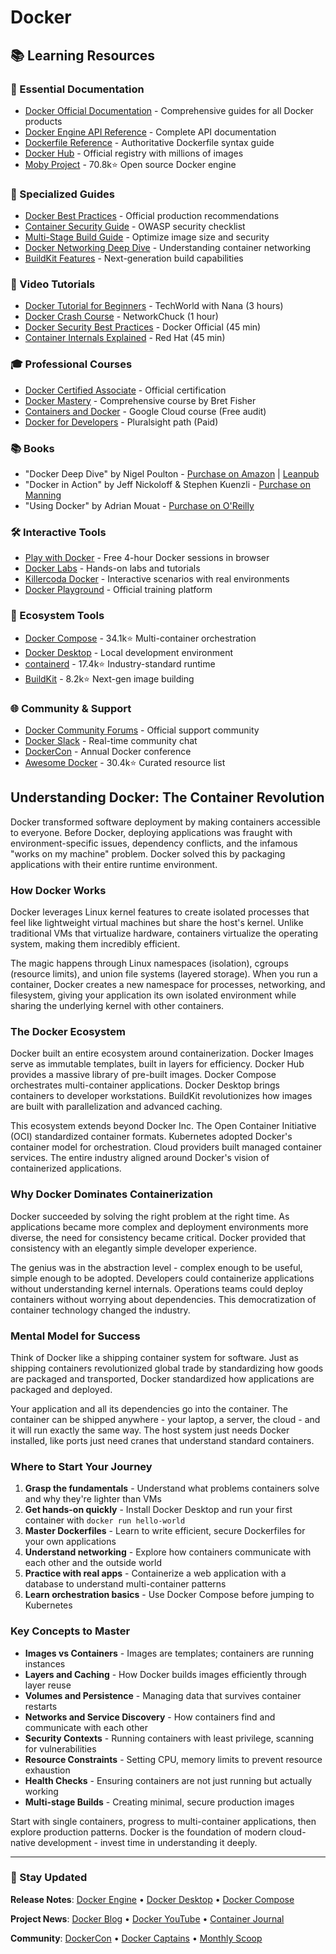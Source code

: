 # Docker

## 📚 Learning Resources

### 📖 Essential Documentation
- [Docker Official Documentation](https://docs.docker.com/) - Comprehensive guides for all Docker products
- [Docker Engine API Reference](https://docs.docker.com/engine/api/) - Complete API documentation
- [Dockerfile Reference](https://docs.docker.com/engine/reference/builder/) - Authoritative Dockerfile syntax guide
- [Docker Hub](https://hub.docker.com/) - Official registry with millions of images
- [Moby Project](https://github.com/moby/moby) - 70.8k⭐ Open source Docker engine

### 📝 Specialized Guides
- [Docker Best Practices](https://docs.docker.com/develop/dev-best-practices/) - Official production recommendations
- [Container Security Guide](https://cheatsheetseries.owasp.org/cheatsheets/Docker_Security_Cheat_Sheet.html) - OWASP security checklist
- [Multi-Stage Build Guide](https://docs.docker.com/build/building/multi-stage/) - Optimize image size and security
- [Docker Networking Deep Dive](https://docs.docker.com/network/) - Understanding container networking
- [BuildKit Features](https://docs.docker.com/build/buildkit/) - Next-generation build capabilities

### 🎥 Video Tutorials
- [Docker Tutorial for Beginners](https://www.youtube.com/watch?v=3c-iBn73dDE) - TechWorld with Nana (3 hours)
- [Docker Crash Course](https://www.youtube.com/watch?v=eGz9DS-aIeY) - NetworkChuck (1 hour)
- [Docker Security Best Practices](https://www.youtube.com/watch?v=mQkVB6KMHCg) - Docker Official (45 min)
- [Container Internals Explained](https://www.youtube.com/watch?v=sK5i-N34im8) - Red Hat (45 min)

### 🎓 Professional Courses
- [Docker Certified Associate](https://training.mirantis.com/dca-certification-exam/) - Official certification
- [Docker Mastery](https://www.udemy.com/course/docker-mastery/) - Comprehensive course by Bret Fisher
- [Containers and Docker](https://www.coursera.org/learn/google-kubernetes-engine) - Google Cloud course (Free audit)
- [Docker for Developers](https://www.pluralsight.com/paths/docker-for-developers) - Pluralsight path (Paid)

### 📚 Books
- "Docker Deep Dive" by Nigel Poulton - [Purchase on Amazon](https://www.amazon.com/Docker-Deep-Dive-Nigel-Poulton/dp/1916585256) | [Leanpub](https://leanpub.com/dockerdeepdive)
- "Docker in Action" by Jeff Nickoloff & Stephen Kuenzli - [Purchase on Manning](https://www.manning.com/books/docker-in-action-second-edition)
- "Using Docker" by Adrian Mouat - [Purchase on O'Reilly](https://www.oreilly.com/library/view/using-docker/9781491915752/)

### 🛠️ Interactive Tools
- [Play with Docker](https://play-with-docker.com/) - Free 4-hour Docker sessions in browser
- [Docker Labs](https://github.com/docker/labs) - Hands-on labs and tutorials
- [Killercoda Docker](https://killercoda.com/docker) - Interactive scenarios with real environments
- [Docker Playground](https://training.play-with-docker.com/) - Official training platform

### 🚀 Ecosystem Tools
- [Docker Compose](https://github.com/docker/compose) - 34.1k⭐ Multi-container orchestration
- [Docker Desktop](https://www.docker.com/products/docker-desktop/) - Local development environment
- [containerd](https://github.com/containerd/containerd) - 17.4k⭐ Industry-standard runtime
- [BuildKit](https://github.com/moby/buildkit) - 8.2k⭐ Next-gen image building

### 🌐 Community & Support
- [Docker Community Forums](https://forums.docker.com/) - Official support community
- [Docker Slack](https://dockercommunity.slack.com/) - Real-time community chat
- [DockerCon](https://www.docker.com/dockercon/) - Annual Docker conference
- [Awesome Docker](https://github.com/veggiemonk/awesome-docker) - 30.4k⭐ Curated resource list

## Understanding Docker: The Container Revolution

Docker transformed software deployment by making containers accessible to everyone. Before Docker, deploying applications was fraught with environment-specific issues, dependency conflicts, and the infamous "works on my machine" problem. Docker solved this by packaging applications with their entire runtime environment.

### How Docker Works

Docker leverages Linux kernel features to create isolated processes that feel like lightweight virtual machines but share the host's kernel. Unlike traditional VMs that virtualize hardware, containers virtualize the operating system, making them incredibly efficient.

The magic happens through Linux namespaces (isolation), cgroups (resource limits), and union file systems (layered storage). When you run a container, Docker creates a new namespace for processes, networking, and filesystem, giving your application its own isolated environment while sharing the underlying kernel with other containers.

### The Docker Ecosystem

Docker built an entire ecosystem around containerization. Docker Images serve as immutable templates, built in layers for efficiency. Docker Hub provides a massive library of pre-built images. Docker Compose orchestrates multi-container applications. Docker Desktop brings containers to developer workstations. BuildKit revolutionizes how images are built with parallelization and advanced caching.

This ecosystem extends beyond Docker Inc. The Open Container Initiative (OCI) standardized container formats. Kubernetes adopted Docker's container model for orchestration. Cloud providers built managed container services. The entire industry aligned around Docker's vision of containerized applications.

### Why Docker Dominates Containerization

Docker succeeded by solving the right problem at the right time. As applications became more complex and deployment environments more diverse, the need for consistency became critical. Docker provided that consistency with an elegantly simple developer experience.

The genius was in the abstraction level - complex enough to be useful, simple enough to be adopted. Developers could containerize applications without understanding kernel internals. Operations teams could deploy containers without worrying about dependencies. This democratization of container technology changed the industry.

### Mental Model for Success

Think of Docker like a shipping container system for software. Just as shipping containers revolutionized global trade by standardizing how goods are packaged and transported, Docker standardized how applications are packaged and deployed. 

Your application and all its dependencies go into the container. The container can be shipped anywhere - your laptop, a server, the cloud - and it will run exactly the same way. The host system just needs Docker installed, like ports just need cranes that understand standard containers.

### Where to Start Your Journey

1. **Grasp the fundamentals** - Understand what problems containers solve and why they're lighter than VMs
2. **Get hands-on quickly** - Install Docker Desktop and run your first container with `docker run hello-world`
3. **Master Dockerfiles** - Learn to write efficient, secure Dockerfiles for your own applications
4. **Understand networking** - Explore how containers communicate with each other and the outside world
5. **Practice with real apps** - Containerize a web application with a database to understand multi-container patterns
6. **Learn orchestration basics** - Use Docker Compose before jumping to Kubernetes

### Key Concepts to Master

- **Images vs Containers** - Images are templates; containers are running instances
- **Layers and Caching** - How Docker builds images efficiently through layer reuse
- **Volumes and Persistence** - Managing data that survives container restarts
- **Networks and Service Discovery** - How containers find and communicate with each other
- **Security Contexts** - Running containers with least privilege, scanning for vulnerabilities
- **Resource Constraints** - Setting CPU, memory limits to prevent resource exhaustion
- **Health Checks** - Ensuring containers are not just running but actually working
- **Multi-stage Builds** - Creating minimal, secure production images

Start with single containers, progress to multi-container applications, then explore production patterns. Docker is the foundation of modern cloud-native development - invest time in understanding it deeply.

---

### 📡 Stay Updated

**Release Notes**: [Docker Engine](https://docs.docker.com/engine/release-notes/) • [Docker Desktop](https://docs.docker.com/desktop/release-notes/) • [Docker Compose](https://github.com/docker/compose/releases)

**Project News**: [Docker Blog](https://www.docker.com/blog/) • [Docker YouTube](https://www.youtube.com/@DockerInc) • [Container Journal](https://containerjournal.com/)

**Community**: [DockerCon](https://www.docker.com/dockercon/) • [Docker Captains](https://www.docker.com/community/captains/) • [Monthly Scoop](https://www.docker.com/newsletter-subscription/)